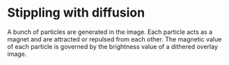 # Stippling with diffusion

A bunch of particles are generated in the image. Each particle acts as a magnet and are attracted or repulsed from each other.
The magnetic value of each particle is governed by the brightness value of a dithered overlay image.

